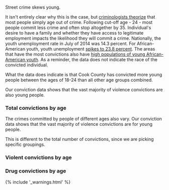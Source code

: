 Street crime skews young. 

It isn't entirely clear why this is the case, but [criminologists theorize](http://www.sagepub.com/upm-data/60294_Chapter_23.pdf) that most people simply age out of crime. Following cut-off age - 24 - most people commit less crime and often stop altogether by 35. Individual's desire to have a family and whether they have access to legitimate employment impacts the likelihood they will commit a crime. Nationally, the youth unemployment rate in July of 2014 was 14.3 percent. For African-American youth, youth unemployment [spikes to 23.8 percent](http://www.bls.gov/news.release/youth.nr0.htm). The areas that have the most convictions also have [high populations of young African-American youth](http://censusreporter.org/profiles/86000US60621-60621/). As a reminder, the data does not indicate the race of the convicted individual.
 
What the data does indicate is that Cook County has convicted more young people between the ages of 18-24 than all other age groups combined. 

Our conviction data shows that the vast majority of violence convictions are also young people. 


### Total convictions by age

<div class="chart" id="convictions-by-age-chart"></div>

The crimes committed by people of different ages also vary. Our conviction data shows that the vast majority of violence convictions are for young people. 

<div class="alert alert-warning" role="alert">
  <span class="glyphicon glyphicon-warning-sign"></span>
  This is different to the total number of convictions, since we are picking specific groupings.
</div>

### Violent convictions by age

<div class="chart" id="violent-convictions-by-age-chart"></div>

### Drug convictions by age

<div class="chart" id="drug-convictions-by-age-chart"></div>

{% include '_warnings.html' %}
